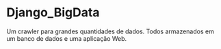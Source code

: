 # Django_BigData
Um crawler para grandes quantidades de dados. Todos armazenados em um banco de dados e uma aplicação Web. 
